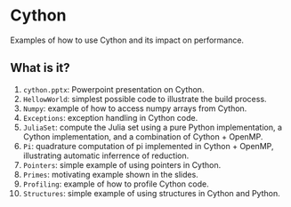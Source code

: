 # Cython
Examples of how to use Cython and its impact on performance.

## What is it?
1. `cython.pptx`: Powerpoint presentation on Cython.
1. `HellowWorld`: simplest possible code to illustrate the build process.
1. `Numpy`: example of how to access numpy arrays from Cython.
1. `Exceptions`: exception handling in Cython code.
1. `JuliaSet`: compute the Julia set using a pure Python implementation,
    a Cython implementation, and a combination of Cython + OpenMP.
1. `Pi`: quadrature computation of pi implemented in Cython + OpenMP,
    illustrating automatic inferrence of reduction.
1. `Pointers`: simple example of using pointers in Cython.
1. `Primes`: motivating example shown in the slides.
1. `Profiling`: example of how to profile Cython code.
1. `Structures`: simple example of using structures in Cython and Python.
